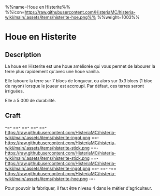 %%name=Houe en Histerite%%
%%icon=https://raw.githubusercontent.com/HisteriaMC/histeria-wiki/main/.assets/items/histerite-hoe.png%%
%%weight=1003%%

# Houe en Histerite 

## Description
La houe en Histerite est une houe améliorée qui vous permet de labourer la terre plus rapidement qu'avec une houe vanilla.

Elle laboure la terre sur 7 blocs de longueur, ou alors sur 3x3 blocs (1 bloc de rayon) lorsque le joueur est accroupi. Par défaut, ces terres seront irriguées.

Elle a 5 000 de durabilité.

## Craft
-=-
 ==- 
 ==- 
 ==- 
 ==- https://raw.githubusercontent.com/HisteriaMC/histeria-wiki/main/.assets/items/histerite-ingot.png
 ==- https://raw.githubusercontent.com/HisteriaMC/histeria-wiki/main/.assets/items/histerite-stick.png
 ==- https://raw.githubusercontent.com/HisteriaMC/histeria-wiki/main/.assets/items/histerite-stick.png
 ==- https://raw.githubusercontent.com/HisteriaMC/histeria-wiki/main/.assets/items/histerite-ingot.png
 ==- 
 ==- 
 -== https://raw.githubusercontent.com/HisteriaMC/histeria-wiki/main/.assets/items/histerite-hoe.png
-=-

Pour pouvoir la fabriquer, il faut être niveau 4 dans le métier d'agriculteur.